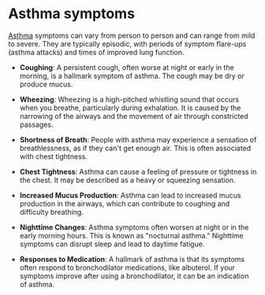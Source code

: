 [//]: # (source: ?)
[//]: # (tags: symptoms)

# Asthma symptoms

[Asthma](../asthma/) symptoms can vary from person to person and can range from mild to severe. They are typically episodic, with periods of symptom flare-ups (asthma attacks) and times of improved lung function.

* **Coughing**: A persistent cough, often worse at night or early in the morning, is a hallmark symptom of asthma. The cough may be dry or produce mucus.

* **Wheezing**: Wheezing is a high-pitched whistling sound that occurs when you breathe, particularly during exhalation. It is caused by the narrowing of the airways and the movement of air through constricted passages.

* **Shortness of Breath**: People with asthma may experience a sensation of breathlessness, as if they can't get enough air. This is often associated with chest tightness.

* **Chest Tightness**: Asthma can cause a feeling of pressure or tightness in the chest. It may be described as a heavy or squeezing sensation.

* **Increased Mucus Production**: Asthma can lead to increased mucus production in the airways, which can contribute to coughing and difficulty breathing.

* **Nighttime Changes**: Asthma symptoms often worsen at night or in the early morning hours. This is known as "nocturnal asthma." Nighttime symptoms can disrupt sleep and lead to daytime fatigue.

* **Responses to Medication**: A hallmark of asthma is that its symptoms often respond to bronchodilator medications, like albuterol. If your symptoms improve after using a bronchodilator, it can be an indication of asthma.

